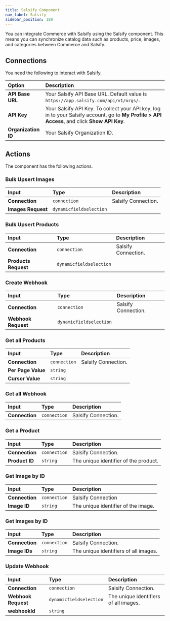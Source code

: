 ```yaml
---
title: Salsify Component
nav_label: Salsify
sidebar_position: 180
---
```


You can integrate Commerce with Salsify using the Salsify component. This means you can synchronize catalog data such as products, price, images, and categories between Commerce and Salsify.

## Connections

You need the following to interact with Salsify.

| Option | Description                            |
|:------------------------------------|:---------------------------------------|
| **API Base URL**                    | Your Salsify API Base URL. Default value is `https://app.salsify.com/api/v1/orgs/`. |
| **API Key**                       | Your Salsify API Key. To collect your API key, log in to your Salsify account, go to **My Profile > API Access**, and click **Show API Key**. |
| **Organization ID**               | Your Salsify Organization ID. |

## Actions

The component has the following actions.

### Bulk Upsert Images

| Input | Type | Description |
|:--- |:--- | :--- | 
| **Connection**  | `connection` | Salsify Connection. | 
| **Images Request** | `dynamicfieldselection` | |

### Bulk Upsert Products

| Input | Type | Description |
|:--- |:--- | :--- | 
| **Connection** | `connection` | Salsify Connection. | 
| **Products Request** | `dynamicfieldselection` | |

### Create Webhook

| Input | Type | Description |
|:--- |:--- | :--- | 
| **Connection** | `connection` | Salsify Connection. | 
| **Webhook Request** | `dynamicfieldselection` | | 

### Get all Products

| Input | Type | Description |
|:--- |:--- | :--- | 
| **Connection** | `connection` | Salsify Connection. | 
| **Per Page Value** | `string` | | 
|  **Cursor Value** | `string` | | 

### Get all Webhook

| Input | Type | Description |
|:--- |:--- | :--- | 
| **Connection** | `connection` | Salsify Connection. | 

### Get a Product

| Input | Type | Description |
|:--- |:--- | :--- | 
| **Connection** | `connection` | Salsify Connection. | 
| **Product ID** | `string` | The unique identifier of the product. | 

### Get Image by ID

| Input | Type | Description |
|:--- |:--- | :--- | 
| **Connection** | `connection` | Salsify Connection | 
| **Image ID** | `string` | The unique identifier of the image. | 


### Get Images by ID

| Input | Type | Description |
|:--- |:--- | :--- | 
| **Connection** | `connection` | Salsify Connection. |
| **Image IDs** | `string` | The unique identifiers of all images. | 

### Update Webhook

| Input | Type | Description |
|:--- |:--- | :--- | 
| **Connection** | `connection` | Salsify Connection. | 
| **Webhook Request** | `dynamicfieldselection` | The unique identifiers of all images. | 
| **webhookId** | `string` | | 









